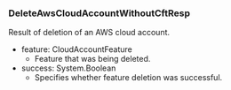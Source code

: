 ### DeleteAwsCloudAccountWithoutCftResp
Result of deletion of an AWS cloud account.

- feature: CloudAccountFeature
  - Feature that was being deleted.
- success: System.Boolean
  - Specifies whether feature deletion was successful.
